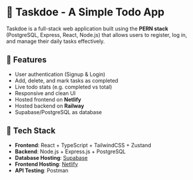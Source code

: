 # 📝 Taskdoe - A Simple Todo App

Taskdoe is a full-stack web application built using the **PERN stack** (PostgreSQL, Express, React, Node.js) that allows users to register, log in, and manage their daily tasks effectively.

## 🚀 Features

- User authentication (Signup & Login)
- Add, delete, and mark tasks as completed
- Live todo stats (e.g. completed vs total)
- Responsive and clean UI
- Hosted frontend on **Netlify**
- Hosted backend on **Railway**
- Supabase/PostgreSQL as database

## 🧰 Tech Stack

- **Frontend**: React + TypeScript + TailwindCSS + Zustand
- **Backend**: Node.js + Express.js + PostgreSQL
- **Database Hosting**: [Supabase](https://supabase.io/)
- **Frontend Hosting**: [Netlify](https://netlify.com/)
- **API Testing**: Postman
